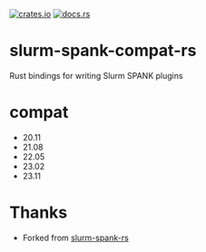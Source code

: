 [![crates.io](https://img.shields.io/crates/v/slurm-spank-compat.svg)](https://crates.io/crates/slurm-spank-compat)
[![docs.rs](https://docs.rs/slurm-spank-compat/badge.svg)](https://docs.rs/slurm-spank-compat)

# slurm-spank-compat-rs

Rust bindings for writing Slurm SPANK plugins

# compat

+ 20.11
+ 21.08
+ 22.05
+ 23.02
+ 23.11

# Thanks

+ Forked from [slurm-spank-rs](https://github.com/fdiakh/slurm-spank-rs)